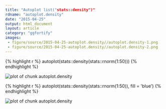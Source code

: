 ```yaml
---
title: "Autoplot list("stats::density")"
rdname: "autoplot.density"
date: "2015-04-25"
output: html_document
layout: article
category: "ggfortify"
images:
 - figure/source/2015-04-25-autoplot.density//autoplot.density-1.png
 - figure/source/2015-04-25-autoplot.density//autoplot.density-2.png
---
```





{% highlight r %}
autoplot(stats::density(stats::rnorm(1:50)))
{% endhighlight %}

![plot of chunk autoplot.density](/allYourFigureAreBelongToUs/figure/source/2015-04-25-autoplot.density/autoplot.density-1.png) 

{% highlight r %}
autoplot(stats::density(stats::rnorm(1:50)), fill = 'blue')
{% endhighlight %}

![plot of chunk autoplot.density](/allYourFigureAreBelongToUs/figure/source/2015-04-25-autoplot.density/autoplot.density-2.png) 